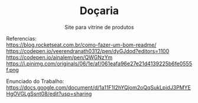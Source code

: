 <h1 align="center"> Doçaria </h1>

<p align="center">Site para vitrine de produtos</p>



Referencias:  
https://blog.rocketseat.com.br/como-fazer-um-bom-readme/         
https://codepen.io/veerendranath0312/pen/dyGJdod?editors=1100  
https://codepen.io/ainalem/pen/QWGNzYm  
https://i.pinimg.com/originals/06/1e/af/061eafa96e27e21d4139225b6fe0555f.png  

Enunciado do Trabalho:
https://docs.google.com/document/d/1a11F1I2hYQjom2oQqSukLpidJ3PMYEHgOVGLgSsnt08/edit?usp=sharing  
